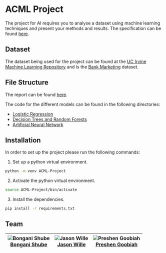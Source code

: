 # ACML Project

The project for AI requires you to analyse a dataset using machine learning techniques and present your methods and results. The specification can be found [here](./specification/ACML%20Project%202025.pdf).

## Dataset

The dataset being used for the project can be found at the [UC Irvine Machine Learning Repository](https://archive.ics.uci.edu/) and is the [Bank Marketing](https://archive.ics.uci.edu/dataset/222/bank+marketing) dataset.

## File Structure

The report can be found [here](./report/ACML_Semester_Project.pdf).

The code for the different models can be found in the following directories:

- [Logistic Regression](./logreg/)
- [Decision Trees and Random Forests](./decision-trees/)
- [Artificial Neural Network](./artificial-neural-network/)

## Installation

In order to set up the project please run the following commands:

1. Set up a python virtual environment.

```bash
python -m venv ACML-Project
```

2. Activate the python virtual environment.

```bash
source ACML-Project/bin/activate
```

3. Install the dependencies.

```bash
pip install -r requirements.txt
```

## Team

| ![Bongani Shube](pictures/bongani.jpeg "Bongani Shube") <br/> [Bongani Shube](https://www.linkedin.com/in/bonganishube/) | ![Jason Wille](pictures/jason.jpeg "Jason Wille") <br/> [Jason Wille](https://www.linkedin.com/in/jasonwille97/) | ![Preshen Goobiah](pictures/preshen.jpeg "Preshen Goobiah") <br/> [Preshen Goobiah](https://www.linkedin.com/in/preshen-goobiah-aa6b92149/) |
| :--------------------------------------------------------------------------------------------------------------------: | :------------------------------------------------------------------------------------------------------------: | :---------------------------------------------------------------------------------------------------------------------------------------: |
